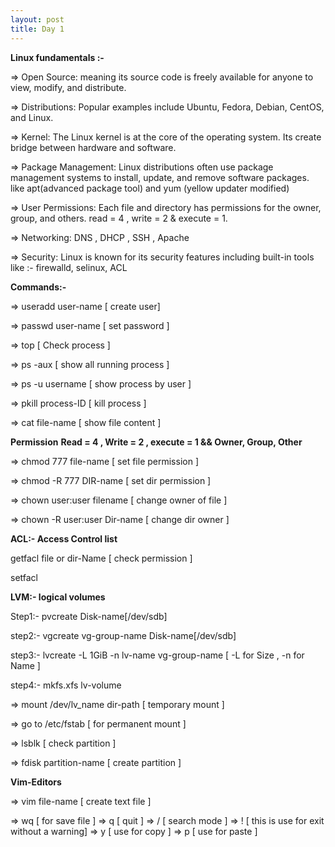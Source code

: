 ```yaml
---
layout: post
title: Day 1
---
```

**Linux fundamentals :-**

=> Open Source: meaning its source code is freely available for anyone to view, modify, and distribute.

=> Distributions: Popular examples include Ubuntu, Fedora, Debian, CentOS, and Linux.

=> Kernel: The Linux kernel is at the core of the operating system. Its create bridge between hardware and software.

=> Package Management: Linux distributions often use package management systems to install, update, and remove software packages. like apt(advanced package tool) and yum (yellow updater modified)

=> User Permissions: Each file and directory has permissions for the owner, group, and others. read = 4 , write = 2 & execute = 1.

=> Networking: DNS , DHCP , SSH , Apache 

=> Security: Linux is known for its security features including built-in tools like :- firewalld, selinux, ACL

**Commands:-**

=> useradd user-name [ create user]

=> passwd user-name [ set password ]

=> top [ Check process ]

=> ps -aux [ show all running process ]

=> ps -u username [ show process by user ] 

=> pkill process-ID [ kill process ]

=> cat file-name [ show file content ]



**Permission**
**Read = 4 , Write = 2 , execute = 1 && Owner, Group, Other**

=> chmod 777 file-name [ set file permission ] 

=> chmod -R 777 DIR-name [ set dir permission ]

=> chown user:user filename [ change owner of file ]

=> chown -R user:user Dir-name [ change dir owner ]

**ACL:- Access Control list**

getfacl file or dir-Name [ check permission ]

setfacl 


**LVM:- logical volumes**

Step1:- pvcreate Disk-name[/dev/sdb]

step2:- vgcreate vg-group-name Disk-name[/dev/sdb]

step3:- lvcreate -L 1GiB -n lv-name vg-group-name [ -L for Size , -n for Name ]

step4:- mkfs.xfs lv-volume

=> mount /dev/lv_name dir-path [ temporary mount ]

=> go to /etc/fstab [ for permanent mount ]


=> lsblk [ check partition ]

=> fdisk partition-name [ create partition ]

**Vim-Editors**

=> vim file-name [ create text file ]

=> wq [ for save file ]
=> q [ quit ]
=> / [ search mode ]
=> ! [ this is use for exit without a warning]
=> y [ use for copy ]
=> p [ use for paste ]









